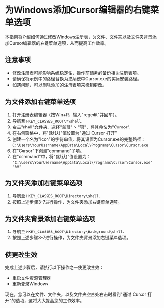 # 为Windows添加Cursor编辑器的右键菜单选项

本指南将介绍如何通过修改Windows注册表，为文件、文件夹以及文件夹背景添加Cursor编辑器的右键菜单选项，从而提高工作效率。

## 注意事项

- 修改注册表可能影响系统稳定性，操作前请务必备份相关注册表项。
- 请确保将示例中的路径替换为您系统中Cursor.exe的实际安装路径。
- 如遇问题，可以删除添加的注册表项来撤销更改。

## 为文件添加右键菜单选项

1. 打开注册表编辑器（按Win+R，输入"regedit"并回车）。
2. 导航至 `HKEY_CLASSES_ROOT\*\shell`.
3. 右击"shell"文件夹，选择"新建" > "项"，将其命名为"Cursor".
4. 在右侧窗格中，将"(默认)"值设置为"通过 Cursor 打开".
5. 创建一个名为"Icon"的字符串值，将其设置为Cursor.exe的完整路径：
   `C:\Users\YourUsername\AppData\Local\Programs\Cursor\Cursor.exe`
6. 在"Cursor"下创建"command"子项。
7. 在"command"中，将"(默认)"值设置为：
   `"C:\Users\YourUsername\AppData\Local\Programs\Cursor\Cursor.exe" "%V"`

## 为文件夹添加右键菜单选项

1. 导航至 `HKEY_CLASSES_ROOT\Directory\shell`.
2. 按照上述步骤3-7进行操作，为文件夹添加右键菜单选项。

## 为文件夹背景添加右键菜单选项

1. 导航至 `HKEY_CLASSES_ROOT\Directory\Background\shell`.
2. 按照上述步骤3-7进行操作，为文件夹背景添加右键菜单选项。

## 使更改生效

完成上述步骤后，请执行以下操作之一使更改生效：

- 重启文件资源管理器
- 重新登录Windows

现在，您可以在文件、文件夹，以及文件夹空白处右击时看到"通过 Cursor 打开"的选项，这将大大提高您的工作效率。